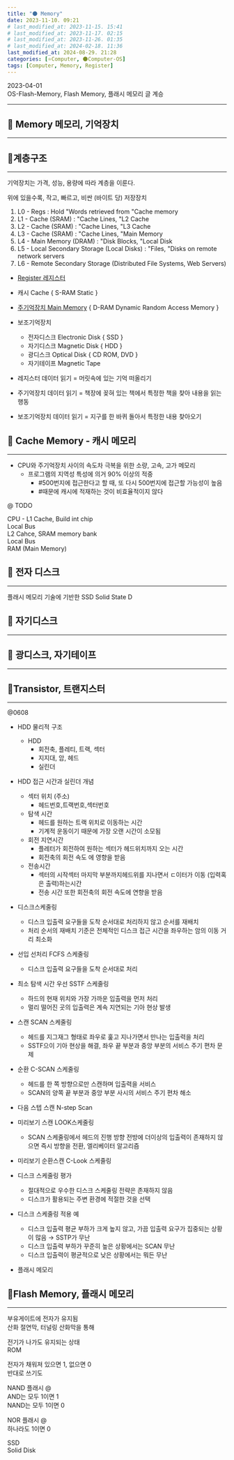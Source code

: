 ```yaml
---
title: "🌑 Memory"
date: 2023-11-10. 09:21
# last_modified_at: 2023-11-15. 15:41
# last_modified_at: 2023-11-17. 02:15
# last_modified_at: 2023-11-26. 01:35
# last_modified_at: 2024-02-18. 11:36
last_modified_at: 2024-08-29. 21:28
categories: [⭐Computer, 🌑Computer-OS]
tags: [Computer, Memory, Register]
---
```


2023-04-01  
OS-Flash-Memory, Flash Memory, 플래시 메모리 글 계승  

---

## 💫 Memory 메모리, 기억장치

---

## 💫계층구조

---

기억장치는 가격, 성능, 용량에 따라 계층을 이룬다.  

위에 있을수록, 작고, 빠르고, 비싼 (바이트 당) 저장장치  

1. L0 - Regs : Hold "Words retrieved from "Cache memory
2. L1 - Cache (SRAM) : "Cache Lines, "L2 Cache
3. L2 - Cache (SRAM) : "Cache Lines, "L3 Cache
4. L3 - Cache (SRAM) : "Cache Lines, "Main Memory
5. L4 - Main Memory (DRAM) : "Disk Blocks, "Local Disk
6. L5 - Local Secondary Storage (Local Disks) : "Files, "Disks on remote network servers
7. L6 - Remote Secondary Storage (Distributed File Systems, Web Servers)

- [Register 레지스터](/posts/Memory-Register/)
- 캐시 Cache { S-RAM Static }
- [주기억장치 Main Memory](/posts/Memory-Main-Memory/) { D-RAM Dynamic Random Access Memory }
- 보조기억장치
  - 전자디스크 Electronic Disk { SSD }
  - 자기디스크 Magnetic Disk { HDD }
  - 광디스크 Optical Disk { CD ROM, DVD }
  - 자기테이프 Magnetic Tape

- 레지스터 데이터 읽기 = 머릿속에 있는 기억 떠올리기
- 주기억장치 데이터 읽기 = 책장에 꽂혀 있는 책에서 특정한 책을 찾아 내용을 읽는 행동
- 보조기억장치 데이터 읽기 = 지구를 한 바퀴 돌아서 특정한 내용 찾아오기

## 💫 Cache Memory - 캐시 메모리

---

- CPU와 주기억장치 사이의 속도차 극복을 위한 소량, 고속, 고가 메모리
  - 프로그램의 지역성 특성에 의거 90% 이상의 적중
    - #500번지에 접근한다고 할 때, 또 다시 500번지에 접근할 가능성이 높음
    - #때문에 캐시에 적재하는 것이 비효율적이지 않다

@ TODO  

CPU - L1 Cache, Build int chip  
Local Bus  
L2 Cahce, SRAM memory bank  
Local Bus  
RAM (Main Memory)  

## 💫 전자 디스크

---

플래시 메모리 기술에 기반한 SSD Solid State D

## 💫 자기디스크

---

## 💫 광디스크, 자기테이프

---

## 💫Transistor, 트랜지스터

---

@0608  

- HDD 물리적 구조
  - HDD
    - 회전축, 플레티, 트랙, 섹터
    - 지지대, 암, 헤드
    - 실린더

- HDD 접근 시간과 실린더 개념
  - 섹터 위치 (주소)
    - 헤드번호,트랙번호,섹터번호
  - 탐색 시간
    - 헤드를 원하는 트랙 위치로 이동하는 시간
    - 기계적 운동이기 때문에 가장 오랜 시간이 소모됨
  - 회전 지연시간
    - 플레터가 회전하여 원하는 섹터가 헤드위치까지 오는 시간
    - 회전축의 회전 속도 에 영향을 받음
  - 전송시간
    - 섹터의 시작섹터 마지막 부분까지헤드위를 지나면서 ㄷ이터가 이동 (입력혹은 출력)하는시간
    - 전송 시간 또한 회전축의 회전 속도에 연향을 받음

- 디스크스케줄링
  - 디스크 입출력 요구들을  도착 순서대로 처리하지 않고 순서를 재배치
  - 처리 순서의 재배치 기준은 전체적인 디스크 접근 시간을 좌우하는 암의 이동 거리 최소화

- 선입 선처리 FCFS 스케줄링
  - 디스크 입출력 요구들을 도착 순서대로 처리

- 최소 탐색 시간 우선 SSTF 스케줄링
  - 하드의 현재 위치와 가장 가까운 입출력을 먼저 처리
  - 멀리 떨어진 곳의 입출력은 계속 지연되는 기아 현상 발생

- 스캔 SCAN 스케줄링
  - 헤드를 지그재그 형태로 좌우로 훑고 지나가면서 만나는 입출력을 처리
  - SSTF으이 기아 현상을 해결, 좌우 끝 부분과 중앙 부분의 서비스 주기 편차 문제

- 순환 C-SCAN 스케줄링
  - 헤드를 한 쪽 방향으로만 스캔하며 입출력을 서비스
  - SCAN의 양쪽 끝 부분과 중앙 부분  사시의 서비스 주기 편차 해소

- 다음 스텝 스캔 N-step Scan

- 미리보기 스캔 LOOK스케줄링
  - SCAN 스케줄링에서 헤드의 진행 방향 전방에 더이상의 입출력이 존재하지 않으면 즉시 방향을 전환, 엘리베이터 알고리즘

- 미리보기 순환스캔 C-Look 스케줄링

- 디스크 스케줄링 평가
  - 절대적으로 우수한 디스크 스케줄링 전략은 존재하지 않음
  - 디스크가 활용되는 주변 환경에 적절한 것을 선택

- 디스크 스케줄링 적용 예
  - 디스크 입출력 평균 부하가 크게 높지 않고, 가끔 입출력 요구가 집중되는 상황이 많음 → SSTP가 무난
  - 디스크 입출력 부하가 꾸준히 높은 상황에서는 SCAN 무난
  - 디스크 입출력이 평균적으로 낮은 상황에서는 뭐든 무난

- 플래시 메모리

## 💫Flash Memory, 플래시 메모리

---

부유게이트에 전자가 유지됨  
산화 절연막, 터널링 산화막을 통해  

전기가 나가도 유지되는 상태  
ROM  

전자가 채워져 있으면 1, 없으면 0  
반대로 쓰기도  

NAND 플래시 @  
AND는 모두 1이면 1  
NAND는 모두 1이면 0  

NOR 플래시 @  
하나라도 1이면 0  

SSD  
Solid Disk  
